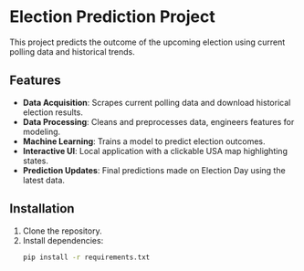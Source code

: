 
# Election Prediction Project

This project predicts the outcome of the upcoming election using current polling data and historical trends.

## Features

- **Data Acquisition**: Scrapes current polling data and download historical election results.
- **Data Processing**: Cleans and preprocesses data, engineers features for modeling.
- **Machine Learning**: Trains a model to predict election outcomes.
- **Interactive UI**: Local application with a clickable USA map highlighting states.
- **Prediction Updates**: Final predictions made on Election Day using the latest data.

## Installation

1. Clone the repository.
2. Install dependencies:
   ```bash
   pip install -r requirements.txt
